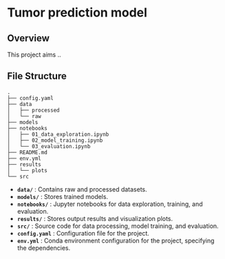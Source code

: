 # Tumor prediction model

## Overview

This project aims ..


## File Structure
```
.
├── config.yaml
├── data
│   ├── processed
│   └── raw
├── models
├── notebooks
│   ├── 01_data_exploration.ipynb
│   ├── 02_model_training.ipynb
│   └── 03_evaluation.ipynb
├── README.md
├── env.yml
├── results
│   └── plots
└── src
```
- **`data/`** : Contains raw and processed datasets.
- **`models/`** : Stores trained models.
- **`notebooks/`** : Jupyter notebooks for data exploration, training, and evaluation.
- **`results/`** : Stores output results and visualization plots.
- **`src/`** : Source code for data processing, model training, and evaluation.
- **`config.yaml`** : Configuration file for the project.
- **`env.yml`** : Conda environment configuration for the project, specifying the dependencies.


